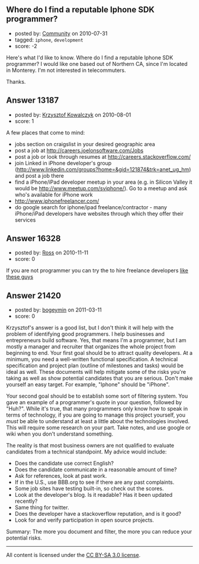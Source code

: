 ## Where do I find a reputable Iphone SDK programmer?

- posted by: [Community](https://stackexchange.com/users/-1/-1-community) on 2010-07-31
- tagged: `iphone`, `development`
- score: -2

Here's what I'd like to know.  Where do I find a reputable Iphone SDK programmer?  I would like one based out of Northern CA, since I'm located in Monterey.  I'm not interested in telecommuters.  

Thanks.


## Answer 13187

- posted by: [Krzysztof Kowalczyk](https://stackexchange.com/users/-1/3945-krzysztof-kowalczyk) on 2010-08-01
- score: 1

A few places that come to mind:

 - jobs section on craigslist in your desired geographic area
 - post a job at http://careers.joelonsoftware.com/Jobs
 - post a job or look through resumes at http://careers.stackoverflow.com/
 - join Linked in iPhone developer's group (http://www.linkedin.com/groups?home=&gid=121874&trk=anet_ug_hm) and post a job there
 - find a iPhone/iPad developer meetup in your area (e.g. in Silicon Valley it would be http://www.meetup.com/sviphone/). Go to a meetup and ask who's available for iPhone work
 - http://www.iphonefreelancer.com/
 - do google search for iphone/ipad freelance/contractor - many iPhone/iPad developers have websites through which they offer their services




## Answer 16328

- posted by: [Ross](https://stackexchange.com/users/-1/1390-ross) on 2010-11-11
- score: 0

<p>If you are not programmer you can try the to hire freelance developers
<a href="http://mixergy.com/free-apps-interview/" rel="nofollow">like these guys</a></p>



## Answer 21420

- posted by: [bogeymin](https://stackexchange.com/users/-1/7166-bogeymin) on 2011-03-11
- score: 0

Krzysztof's answer is a good list, but I don't think it will help with the problem of identifying good programmers. I help businesses and entrepreneurs build software. Yes, that means I'm a programmer, but I am mostly a manager and recruiter that organizes the whole project from beginning to end. Your first goal should be to attract quality developers. At a minimum, you need a well-written functional specification. A technical specification and project plan (outline of milestones and tasks) would be ideal as well. These documents will help mitigate some of the risks you're taking as well as show potential candidates that you are serious. Don't make yourself an easy target. For example, "Iphone" should be "iPhone". 

Your second goal should be to establish some sort of filtering system. You gave an example of a programmer's quote in your question, followed by "Huh?". While it's  true, that many programmers only know how to speak in terms of technology, if you are going to manage this project yourself, you *must* be able to understand at least a little about the technologies involved. This will require some research on your part. Take notes, and use google or wiki when you don't understand something. 

The reality is that most business owners are not qualified to evaluate candidates from a technical standpoint. My advice would include:

 - Does the candidate use correct English?
 - Does the candidate communicate in a reasonable amount of time?
 - Ask for references, look at past work.
 - If in the U.S., use BBB.org to see if there are any past complaints.
 - Some job sites have testing built-in, so check out the scores. 
 - Look at the developer's blog. Is it readable? Has it been updated recently? 
 - Same thing for twitter. 
 - Does the developer have a stackoverflow reputation, and is it good?
 - Look for and verify participation in open source projects.

Summary: The more you document and filter, the more you can reduce your potential risks.





---

All content is licensed under the [CC BY-SA 3.0 license](https://creativecommons.org/licenses/by-sa/3.0/).
